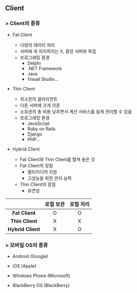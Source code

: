 ## Client
### > Client의 종류
* Fat Client
  - 다량의 데이터 처리
  - 서버에 꼭 의지하지는 X, 중앙 서버와 독립
  - 프로그래밍 환경
    + Delphi
    + .NET Framework
    + Java
    + Visual Studio...

* Thin Client
  - 최소한의 클라이언트
  - 다른 서버에 크게 의존
  - 소유권의 총 비용 낮추면서 계산 서비스를 쉽게 관리할 수 있음
  - 프로그래밍 환경
    + JavaScript
    + Ruby on Rails
    + Django
    + PHP...

* Hybrid Client
  - Fat Client와 Thin Client를 합쳐 놓은 것
  - Fat Client의 장점
    + 멀티미디어 지원
    + 고성능을 위한 관리 능력
  - Thin Client의 장점
    + 유연성


|               | 로컬 보관 | 로컬 처리 |
|:-------------:|:---------:|:---------:|
|   **Fat Client**  |     O     |     O     |
|  **Thin Client**  |     X     |     X     |
| **Hybrid Client** |     X     |     O     |



### > 모바일 OS의 종류
* Android (Google)

* iOS (Apple)

* Windows Phone (Microsoft)

* BlackBerry OS (BlackBerry)

